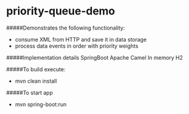 # priority-queue-demo

#####Demonstrates the following functionality:
* consume XML from HTTP and save it in data storage
* process data events in order with priority weights

#####Implementation details
SpringBoot
Apache Camel
In memory H2

#####To build execute:
* mvn clean install

#####To start app
* mvn spring-boot:run
